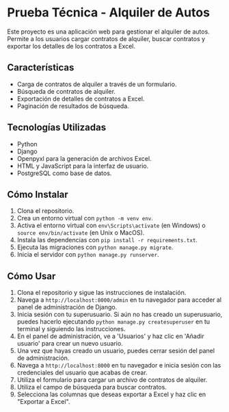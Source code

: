 # Prueba Técnica - Alquiler de Autos

Este proyecto es una aplicación web para gestionar el alquiler de autos. Permite a los usuarios cargar contratos de
alquiler, buscar contratos y exportar los detalles de los contratos a Excel.

## Características

- Carga de contratos de alquiler a través de un formulario.
- Búsqueda de contratos de alquiler.
- Exportación de detalles de contratos a Excel.
- Paginación de resultados de búsqueda.

## Tecnologías Utilizadas

- Python
- Django
- Openpyxl para la generación de archivos Excel.
- HTML y JavaScript para la interfaz de usuario.
- PostgreSQL como base de datos.

## Cómo Instalar

1. Clona el repositorio.
2. Crea un entorno virtual con `python -m venv env`.
3. Activa el entorno virtual con `env\Scripts\activate` (en Windows) o `source env/bin/activate` (en Unix o MacOS).
4. Instala las dependencias con `pip install -r requirements.txt`.
5. Ejecuta las migraciones con `python manage.py migrate`.
6. Inicia el servidor con `python manage.py runserver`.

## Cómo Usar

1. Clona el repositorio y sigue las instrucciones de instalación.
2. Navega a `http://localhost:8000/admin` en tu navegador para acceder al panel de administración de Django.
3. Inicia sesión con tu superusuario. Si aún no has creado un superusuario, puedes hacerlo
   ejecutando `python manage.py createsuperuser` en tu terminal y siguiendo las instrucciones.
4. En el panel de administración, ve a 'Usuarios' y haz clic en 'Añadir usuario' para crear un nuevo usuario.
5. Una vez que hayas creado un usuario, puedes cerrar sesión del panel de administración.
6. Navega a `http://localhost:8000` en tu navegador e inicia sesión con las credenciales del usuario que acabas de
   crear.
7. Utiliza el formulario para cargar un archivo de contratos de alquiler.
8. Utiliza el campo de búsqueda para buscar contratos.
9. Selecciona las columnas que deseas exportar a Excel y haz clic en "Exportar a Excel".